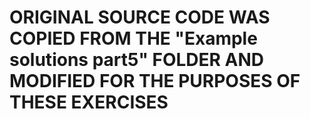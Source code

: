 # ORIGINAL SOURCE CODE WAS COPIED FROM THE "Example solutions part5" FOLDER AND MODIFIED FOR THE PURPOSES OF THESE EXERCISES
